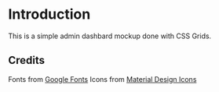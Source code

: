 # Introduction

This is a simple admin dashbard mockup done with CSS Grids.

## Credits
Fonts from [Google Fonts](https://fonts.google.com/)
Icons from [Material Design Icons](https://materialdesignicons.com/)